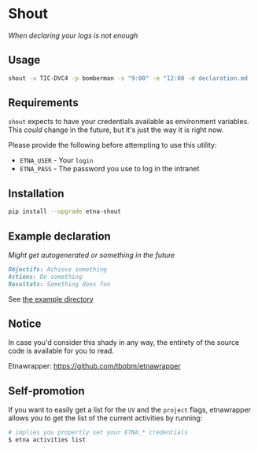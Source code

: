# Shout

_When declaring your logs is not enough_

## Usage


```bash
shout -u TIC-DVC4 -p bomberman -s "9:00" -e "12:00 -d declaration.md
```

## Requirements

`shout` expects to have your credentials available as environment variables.
This _could_ change in the future, but it's just the way it is right now.

Please provide the following before attempting to use this utility:

- `ETNA_USER` - Your `login`
- `ETNA_PASS` - The password you use to log in the intranet

## Installation

```bash
pip install --upgrade etna-shout
```

## Example declaration

_Might get autogenerated or something in the future_

```markdown
Objectifs: Achieve something
Actions: Do something
Resultats: Something does foo
```

See [the example directory](./examples/)


## Notice

In case you'd consider this shady in any way, the entirety of the source code is available for you to read.

Etnawrapper: https://github.com/tbobm/etnawrapper

## Self-promotion

If you want to easily get a list for the `UV` and the `project` flags, etnawrapper allows you to get the list of the current activities by running:

```bash
# implies you propertly set your ETNA_* credentials
$ etna activities list
```
